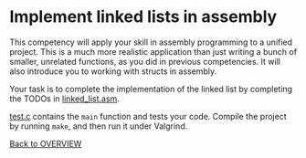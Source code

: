 # Implement linked lists in assembly

This competency will apply your skill in assembly programming to a unified
project. This is a much more realistic application than just writing a bunch
of smaller, unrelated functions, as you did in previous competencies. It will
also introduce you to working with structs in assembly.

Your task is to complete the implementation of the linked list by completing
the TODOs in [linked_list.asm](./linked_list.asm).

[test.c](./test.c) contains the `main` function and tests your code. Compile
the project by running `make`, and then run it under Valgrind.

[Back to OVERVIEW](../../README.md)